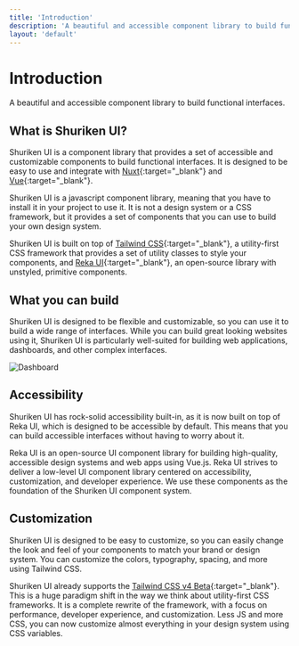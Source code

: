 ```yaml
---
title: 'Introduction'
description: 'A beautiful and accessible component library to build functional interfaces.'
layout: 'default'
---
```


# Introduction
A beautiful and accessible component library to build functional interfaces.

## What is Shuriken UI?
Shuriken UI is a component library that provides a set of accessible and customizable components to build functional interfaces. It is designed to be easy to use and integrate with [Nuxt](https://nuxt.com/){:target="_blank"} and [Vue](https://vuejs.org/){:target="_blank"}.

Shuriken UI is a javascript component library, meaning that you have to install it in your project to use it. It is not a design system or a CSS framework, but it provides a set of components that you can use to build your own design system.

Shuriken UI is built on top of [Tailwind CSS](https://tailwindcss.com/){:target="_blank"}, a utility-first CSS framework that provides a set of utility classes to style your components, and [Reka UI](https://reka-ui.com/){:target="_blank"}, an open-source library with unstyled, primitive components.

## What you can build
Shuriken UI is designed to be flexible and customizable, so you can use it to build a wide range of interfaces. While you can build great looking websites using it, Shuriken UI is particularly well-suited for building web applications, dashboards, and other complex interfaces.

![Dashboard](/img/content/docs/musicapp.png)

## Accessibility
Shuriken UI has rock-solid accessibility built-in, as it is now built on top of Reka UI, which is designed to be accessible by default. This means that you can build accessible interfaces without having to worry about it.

Reka UI is an open-source UI component library for building high-quality, accessible design systems and web apps using Vue.js. Reka UI strives to deliver a low-level UI component library centered on accessibility, customization, and developer experience. We use these components as the foundation of the Shuriken UI component system.

## Customization
Shuriken UI is designed to be easy to customize, so you can easily change the look and feel of your components to match your brand or design system. You can customize the colors, typography, spacing, and more using Tailwind CSS. 

Shuriken UI already supports the [Tailwind CSS v4 Beta](https://tailwindcss.com/docs/v4-beta){:target="_blank"}. This is a huge paradigm shift in the way we think about utility-first CSS frameworks. It is a complete rewrite of the framework, with a focus on performance, developer experience, and customization. Less JS and more CSS, you can now customize almost everything in your design system using CSS variables.